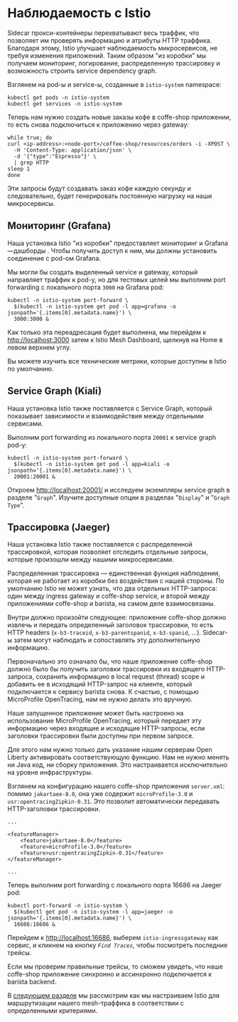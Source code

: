 Наблюдаемость с Istio
========================

Sidecar прокси-контейнеры перехватывают весь траффик, что позволяет им 
проверять информацию и атрибуты HTTP траффика. Благодаря этому, Istio 
улучшает наблюдаемость микросервисов, не требуя изменения приложений.
Таким образом "из коробки" мы получаем мониторинг, логирование, распределенную 
трассировку и возможность строить service dependency graph.
 
Взглянем на pod-ы и service-ы, созданные в `istio-system` namespace:

    kubectl get pods -n istio-system
    kubectl get services -n istio-system

Теперь нам нужно создать новые заказы кофе в coffe-shop приложении, то есть
снова подключиться к приложению через gateway:

    while true; do
    curl <ip-address>:<node-port>/coffee-shop/resources/orders -i -XPOST \
      -H 'Content-Type: application/json' \
      -d '{"type":"Espresso"}' \
      | grep HTTP
    sleep 1
    done

Эти запросы будут создавать заказ кофе каждую секунду и следовательно,
будет генерировать постоянную нагрузку на наши микросервисы.

Мониторинг (Grafana)
--------------------

Наша установка Istio "из коробки" предоставляет мониторинг и 
Grafana—дашборды . Чтобы получить доступ к ним, мы должны установить 
соединение с pod-ом Grafana.

Мы могли бы создать выделенный service и gateway, который направляет
траффик к pod-у, но для тестовых целей мы выполним port forwarding 
с локального порта `3000` на Grafana pod:

    kubectl -n istio-system port-forward \
      $(kubectl -n istio-system get pod -l app=grafana -o jsonpath='{.items[0].metadata.name}') \
      3000:3000 &

Как только эта переадресация будет выполнена, мы перейдем к
<http://localhost:3000> затем к Istio Mesh Dashboard,
щелкнув на Home в левом верхнем углу.

Вы можете изучить все технические метрики, которые доступны в Istio по умолчанию. 

Service Graph (Kiali)
---------------------

Наша установка Istio также поставляется с Service Graph, который показывает
зависимости и взаимодействия между отдельными сервисами.

Выполним port forwarding из локального порта `20001` к service graph pod-у:

    kubectl -n istio-system port-forward \
      $(kubectl -n istio-system get pod -l app=kiali -o jsonpath='{.items[0].metadata.name}') \
      20001:20001 &

Откроем <http://localhost:20001/> и исследуем экземпляры service graph
в разделе "`Graph`". Изучите доступные опции в разделах
"`Display`" и "`Graph Type`".

Трассировка (Jaeger)
----------------

Наша установка Istio также поставляется с распределенной трассировкой,
которая позволяет отследить отдельные запросы, которые произошли между
нашими микросервисами.

Распределенная трассировка — единственная функция наблюдения, которая
не работает из коробки без воздействия с нашей стороны. По умолчанию
Istio  не может узнать, что два отдельных HTTP-запроса: один между 
ingress gateway и coffe-shop service, и второй между приложениями 
coffe-shop и barista, на самом деле взаимосвязаны.

Внутри должно произойти следующее: приложение coffe-shop должно извлечь
и передать определенный заголовок трассировки, то есть HTTP headers
(`x-b3-traceid`, `x-b3-parentspanid`, `x-b3-spanid`, …). Sidecar-ы
затем могут наблюдать и сопоставлять эту дополнительную информацию.

Первоначально это означало бы, что наше приложение coffe-shop должно
было бы получить заголовки трассировки из входящего HTTP-запроса,
сохранить информацию в local request (thread) scope и добавить
ее в исходящий HTTP-запрос на клиенте, который подключается к сервису
barista снова. К счастью, с помощью MicroProfile OpenTracing, нам 
не нужно делать это вручную.

Наше запущенное приложение может быть настроено на использование 
MicroProfile OpenTracing, который передает эту информацию через 
входящие и исходящие HTTP-запросы, если заголовки трассировки были
доступны при первом запросе.

Для этого нам нужно только дать указание нашим серверам Open Liberty
активировать соответствующую функцию. Нам не нужно менять ни Java код, 
ни сборку приложения. Это настраивается исключительно на уровне инфраструктуры.

Взглянем на конфигурацию нашего coffe-shop приложения `server.xml`:
помимо `jakartaee-8.0`, она уже содержит `microProfile-3.0` и
`usr:opentracingZipkin-0.31`. Это позволит автоматически передавать
HTTP-заголовки трассировки.

    ...

    <featureManager>
        <feature>jakartaee-8.0</feature>
        <feature>microProfile-3.0</feature>
        <feature>usr:opentracingZipkin-0.31</feature>
    </featureManager>

    ...

Теперь выполним port forwarding с локального порта 16686 на Jaeger pod:

    kubectl port-forward -n istio-system \
      $(kubectl get pod -n istio-system -l app=jaeger -o jsonpath='{.items[0].metadata.name}') \
      16686:16686 &

Перейдем к <http://localhost:16686>, выберем `istio-ingressgateway` как сервис, 
и кликнем на кнопку *`Find Traces`*, чтобы посмотреть последние трейсы.
 
Если мы проверим правильные трейсы, то сможем увидеть, что наше coffe-shop
приложение синхронно и ассинхронно подключается к barista backend.

В [следующем разделе](06-istio-routing.md) мы рассмотрим как мы настраиваем Istio
для маршрутизации нашего mesh-траффика в соответствии с определенными критериями.
